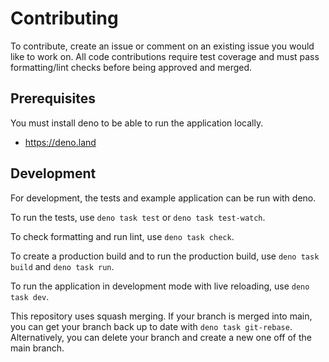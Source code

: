 # Contributing

To contribute, create an issue or comment on an existing issue you would like to
work on. All code contributions require test coverage and must pass
formatting/lint checks before being approved and merged.

## Prerequisites

You must install deno to be able to run the application locally.

- https://deno.land

## Development

For development, the tests and example application can be run with deno.

To run the tests, use `deno task test` or `deno task test-watch`.

To check formatting and run lint, use `deno task check`.

To create a production build and to run the production build, use
`deno task build` and `deno task run`.

To run the application in development mode with live reloading, use
`deno task dev`.

This repository uses squash merging. If your branch is merged into main, you can
get your branch back up to date with `deno task git-rebase`. Alternatively, you
can delete your branch and create a new one off of the main branch.
